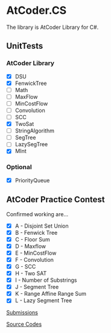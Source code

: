 # AtCoder.CS

The library is AtCoder Library for C#.

## UnitTests

### AtCoder Library
- [x] DSU
- [x] FenwickTree
- [ ] Math
- [ ] MaxFlow
- [ ] MinCostFlow
- [ ] Convolution
- [ ] SCC
- [x] TwoSat
- [ ] StringAlgorithm
- [ ] SegTree
- [ ] LazySegTree
- [x] MInt

### Optional
- [x] PriorityQueue

## AtCoder Practice Contest

Confirmed working are...

- [x] A - Disjoint Set Union
- [x] B - Fenwick Tree
- [x] C - Floor Sum
- [x] D - Maxflow
- [x] E - MinCostFlow
- [x] F - Convolution
- [x] G - SCC
- [x] H - Two SAT
- [x] I - Number of Substrings
- [x] J - Segment Tree
- [x] K - Range Affine Range Sum
- [x] L - Lazy Segment Tree

[Submissions](https://atcoder.jp/contests/practice2/submissions?f.User=AconCavy)

[Source Codes](https://github.com/AconCavy/AtCoder.Tasks.CS/tree/master/Other/Practice2/Tasks)

